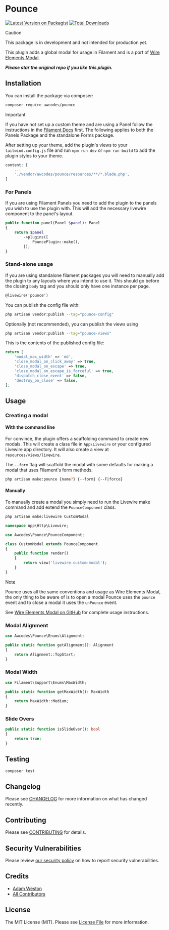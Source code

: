 # Pounce

[![Latest Version on Packagist](https://img.shields.io/packagist/v/awcodes/pounce.svg?style=flat-square)](https://packagist.org/packages/awcodes/pounce)
[![Total Downloads](https://img.shields.io/packagist/dt/awcodes/pounce.svg?style=flat-square)](https://packagist.org/packages/awcodes/pounce)

> [!CAUTION]
> This package is in development and not intended for production yet.

This plugin adds a global modal for usage in Filament and is a port of [Wire Elements Modal](https://github.com/wire-elements/modal). 

***Please star the original repo if you like this plugin.***

## Installation

You can install the package via composer:

```bash
composer require awcodes/pounce
```

> [!IMPORTANT]
> If you have not set up a custom theme and are using a Panel follow the instructions in the [Filament Docs](https://filamentphp.com/docs/3.x/panels/themes#creating-a-custom-theme) first. The following applies to both the Panels Package and the standalone Forms package. 

After setting up your theme, add the plugin's views to your `tailwind.config.js` file and run `npm run dev` or `npm run build` to add the plugin styles to your theme.

```js
content: [
    ...
    './vendor/awcodes/pounce/resources/**/*.blade.php',
]
```

### For Panels

If you are using Filament Panels you need to add the plugin to the panels you wish to use the plugin with. This will add the necessary livewire component to the panel's layout.

```php
public function panel(Panel $panel): Panel
{
    return $panel
        ->plugins([
            PouncePlugin::make(),
        ]);
}
```

### Stand-alone usage

If you are using standalone filament packages you will need to manually add the plugin to any layouts where you intend to use it. This should go before the closing `body` tag and you should only have one instance per page.

```html
@livewire('pounce')
```

You can publish the config file with:

```bash
php artisan vendor:publish --tag="pounce-config"
```

Optionally (not recommended), you can publish the views using

```bash
php artisan vendor:publish --tag="pounce-views"
```

This is the contents of the published config file:

```php
return [
    'modal_max_width' => 'md',
    'close_modal_on_click_away' => true,
    'close_modal_on_escape' => true,
    'close_modal_on_escape_is_forceful' => true,
    'dispatch_close_event' => false,
    'destroy_on_close' => false,
];
```

## Usage

### Creating a modal

#### With the command line

For convince, the plugin offers a scaffolding command to create new modals. This will create a class file in `App\Livewire` or your configured Livewire app directory. It will also create a view at `resources/views/livewire`.

The `--form` flag will scaffold the modal with some defaults for making a modal that uses Filament's form methods.

```bash
php artisan make:pounce {name?} {--form} {--F|force}
```

#### Manually

To manually create a modal you simply need to run the Livewire make command and add extend the `PounceComponent` class.

```bash
php artisan make:livewire CustomModal
```

```php
namespace App\Http\Livewire;

use Awcodes\Pounce\PounceComponent;

class CustomModal extends PounceComponent
{
    public function render()
    {
        return view('livewire.custom-modal');
    }
}
```

> [!NOTE]
> Pounce uses all the same conventions and usage as Wire Elements Modal, the only thing to be aware of is to open a modal Pounce uses the `pounce` event and to close a modal it uses the `unPounce` event.

See [Wire Elements Modal on GitHub](https://github.com/wire-elements/modal/blob/main/README.md#opening-a-modal) for complete usage instructions.

### Modal Alignment

```php
use Awcodes\Pounce\Enums\Alignment;

public static function getAlignment(): Alignment
{
    return Alignment::TopStart;
}
```

### Modal Width

```php
use Filament\Support\Enums\MaxWidth;

public static function getMaxWidth(): MaxWidth
{
    return MaxWidth::Medium;
}
```

### Slide Overs

```php
public static function isSlideOver(): bool
{
    return true;
}
```

## Testing

```bash
composer test
```

## Changelog

Please see [CHANGELOG](CHANGELOG.md) for more information on what has changed recently.

## Contributing

Please see [CONTRIBUTING](.github/CONTRIBUTING.md) for details.

## Security Vulnerabilities

Please review [our security policy](../../security/policy) on how to report security vulnerabilities.

## Credits

- [Adam Weston](https://github.com/awcodes)
- [All Contributors](../../contributors)

## License

The MIT License (MIT). Please see [License File](LICENSE.md) for more information.
